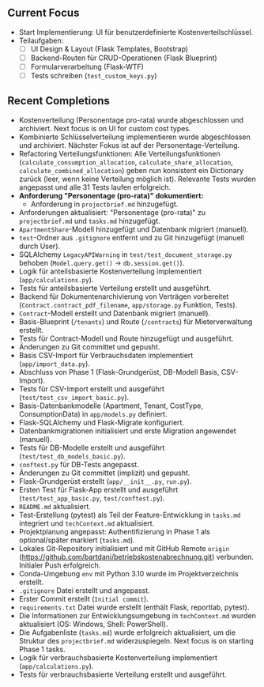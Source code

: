 ## Current Focus

- Start Implementierung: UI für benutzerdefinierte Kostenverteilschlüssel.
- Teilaufgaben:
    - [ ] UI Design & Layout (Flask Templates, Bootstrap)
    - [ ] Backend-Routen für CRUD-Operationen (Flask Blueprint)
    - [ ] Formularverarbeitung (Flask-WTF)
    - [ ] Tests schreiben (`test_custom_keys.py`)

## Recent Completions

- Kostenverteilung (Personentage pro-rata) wurde abgeschlossen und archiviert. Next focus is on UI for custom cost types.
- Kombinierte Schlüsselverteilung implementieren wurde abgeschlossen und archiviert. Nächster Fokus ist auf der Personentage-Verteilung.
- Refactoring Verteilungsfunktionen: Alle Verteilungsfunktionen (`calculate_consumption_allocation`, `calculate_share_allocation`, `calculate_combined_allocation`) geben nun konsistent ein Dictionary zurück (leer, wenn keine Verteilung möglich ist). Relevante Tests wurden angepasst und alle 31 Tests laufen erfolgreich.
- **Anforderung "Personentage (pro-rata)" dokumentiert:**
    - Anforderung in `projectbrief.md` hinzugefügt.
- Anforderungen aktualisiert: "Personentage (pro-rata)" zu `projectbrief.md` und `tasks.md` hinzugefügt.
- `ApartmentShare`-Modell hinzugefügt und Datenbank migriert (manuell).
- `test`-Ordner aus `.gitignore` entfernt und zu Git hinzugefügt (manuell durch User).
- SQLAlchemy `LegacyAPIWarning` in `test/test_document_storage.py` behoben (`Model.query.get()` -> `db.session.get()`).
- Logik für anteilsbasierte Kostenverteilung implementiert (`app/calculations.py`).
- Tests für anteilsbasierte Verteilung erstellt und ausgeführt.
- Backend für Dokumentenarchivierung von Verträgen vorbereitet (`Contract.contract_pdf_filename`, `app/storage.py` Funktion, Tests).
- `Contract`-Modell erstellt und Datenbank migriert (manuell).
- Basis-Blueprint (`/tenants`) und Route (`/contracts`) für Mieterverwaltung erstellt.
- Tests für Contract-Modell und Route hinzugefügt und ausgeführt.
- Änderungen zu Git committet und gepusht.
- Basis CSV-Import für Verbrauchsdaten implementiert (`app/import_data.py`).
- Abschluss von Phase 1 (Flask-Grundgerüst, DB-Modell Basis, CSV-Import).
- Tests für CSV-Import erstellt und ausgeführt (`test/test_csv_import_basic.py`).
- Basis-Datenbankmodelle (Apartment, Tenant, CostType, ConsumptionData) in `app/models.py` definiert.
- Flask-SQLAlchemy und Flask-Migrate konfiguriert.
- Datenbankmigrationen initialisiert und erste Migration angewendet (manuell).
- Tests für DB-Modelle erstellt und ausgeführt (`test/test_db_models_basic.py`).
- `conftest.py` für DB-Tests angepasst.
- Änderungen zu Git committet (implizit) und gepusht.
- Flask-Grundgerüst erstellt (`app/__init__.py`, `run.py`).
- Ersten Test für Flask-App erstellt und ausgeführt (`test/test_app_basic.py`, `test/conftest.py`).
- `README.md` aktualisiert.
- Test-Erstellung (pytest) als Teil der Feature-Entwicklung in `tasks.md` integriert und `techContext.md` aktualisiert.
- Projektplanung angepasst: Authentifizierung in Phase 1 als optional/später markiert (`tasks.md`).
- Lokales Git-Repository initialisiert und mit GitHub Remote `origin` (https://github.com/bartdani/betriebskostenabrechnung.git) verbunden. Initialer Push erfolgreich.
- Conda-Umgebung `env` mit Python 3.10 wurde im Projektverzeichnis erstellt.
- `.gitignore` Datei erstellt und angepasst.
- Erster Commit erstellt (`Initial commit`).
- `requirements.txt` Datei wurde erstellt (enthält Flask, reportlab, pytest).
- Die Informationen zur Entwicklungsumgebung in `techContext.md` wurden aktualisiert (OS: Windows, Shell: PowerShell).
- Die Aufgabenliste (`tasks.md`) wurde erfolgreich aktualisiert, um die Struktur des `projectbrief.md` widerzuspiegeln. Next focus is on starting Phase 1 tasks.
- Logik für verbrauchsbasierte Kostenverteilung implementiert (`app/calculations.py`).
- Tests für verbrauchsbasierte Verteilung erstellt und ausgeführt. 